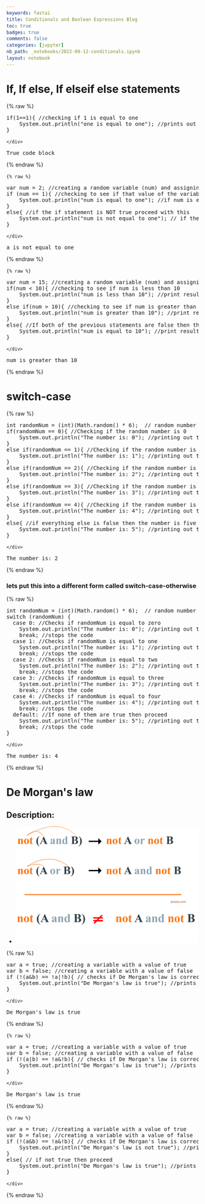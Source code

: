 ```yaml
---
keywords: fastai
title: Conditionals and Boolean Expressions Blog
toc: true 
badges: true
comments: false
categories: [jupyter]
nb_path: _notebooks/2022-09-12-conditionals.ipynb
layout: notebook
---
```


<!--
#################################################
### THIS FILE WAS AUTOGENERATED! DO NOT EDIT! ###
#################################################
# file to edit: _notebooks/2022-09-12-conditionals.ipynb
-->

<div class="container" id="notebook-container">
        
<div class="cell border-box-sizing text_cell rendered"><div class="inner_cell">
<div class="text_cell_render border-box-sizing rendered_html">
<h1 id="If,-If-else,-If-elseif-else-statements">If, If else, If elseif else statements<a class="anchor-link" href="#If,-If-else,-If-elseif-else-statements"> </a></h1>
</div>
</div>
</div>
    {% raw %}
    
<div class="cell border-box-sizing code_cell rendered">
<div class="input">

<div class="inner_cell">
    <div class="input_area">
<div class=" highlight hl-java"><pre><span></span><span class="k">if</span><span class="p">(</span><span class="mi">1</span><span class="o">==</span><span class="mi">1</span><span class="p">){</span> <span class="c1">//checking if 1 is equal to one</span>
    <span class="n">System</span><span class="p">.</span><span class="na">out</span><span class="p">.</span><span class="na">println</span><span class="p">(</span><span class="s">&quot;one is equal to one&quot;</span><span class="p">);</span> <span class="c1">//prints out the message if that is true</span>
<span class="p">}</span>
</pre></div>

    </div>
</div>
</div>

<div class="output_wrapper">
<div class="output">

<div class="output_area">

<div class="output_subarea output_stream output_stdout output_text">
<pre>True code block
</pre>
</div>
</div>

</div>
</div>

</div>
    {% endraw %}

    {% raw %}
    
<div class="cell border-box-sizing code_cell rendered">
<div class="input">

<div class="inner_cell">
    <div class="input_area">
<div class=" highlight hl-java"><pre><span></span><span class="kd">var</span> <span class="n">num</span> <span class="o">=</span> <span class="mi">2</span><span class="p">;</span> <span class="c1">//creating a random variable (num) and assigning a value to it</span>
<span class="k">if</span> <span class="p">(</span><span class="n">num</span> <span class="o">==</span> <span class="mi">1</span><span class="p">){</span> <span class="c1">//checking to see if that value of the variable is equal to one</span>
    <span class="n">System</span><span class="p">.</span><span class="na">out</span><span class="p">.</span><span class="na">println</span><span class="p">(</span><span class="s">&quot;num is equal to one&quot;</span><span class="p">);</span> <span class="c1">//if num is equal to one we want to print it out</span>
<span class="p">}</span>
<span class="k">else</span><span class="p">{</span> <span class="c1">//if the if statement is NOT true proceed with this</span>
    <span class="n">System</span><span class="p">.</span><span class="na">out</span><span class="p">.</span><span class="na">println</span><span class="p">(</span><span class="s">&quot;num is not equal to one&quot;</span><span class="p">);</span> <span class="c1">// if the value does not equal to one we want to also print that out</span>
<span class="p">}</span>
</pre></div>

    </div>
</div>
</div>

<div class="output_wrapper">
<div class="output">

<div class="output_area">

<div class="output_subarea output_stream output_stdout output_text">
<pre>a is not equal to one
</pre>
</div>
</div>

</div>
</div>

</div>
    {% endraw %}

    {% raw %}
    
<div class="cell border-box-sizing code_cell rendered">
<div class="input">

<div class="inner_cell">
    <div class="input_area">
<div class=" highlight hl-java"><pre><span></span><span class="kd">var</span> <span class="n">num</span> <span class="o">=</span> <span class="mi">15</span><span class="p">;</span> <span class="c1">//creating a random variable (num) and assigning a value to it</span>
<span class="k">if</span><span class="p">(</span><span class="n">num</span> <span class="o">&lt;</span> <span class="mi">10</span><span class="p">){</span> <span class="c1">//checking to see if num is less than 10</span>
    <span class="n">System</span><span class="p">.</span><span class="na">out</span><span class="p">.</span><span class="na">println</span><span class="p">(</span><span class="s">&quot;num is less than 10&quot;</span><span class="p">);</span> <span class="c1">//print result </span>
<span class="p">}</span>
<span class="k">else</span> <span class="k">if</span><span class="p">(</span><span class="n">num</span> <span class="o">&gt;</span> <span class="mi">10</span><span class="p">){</span> <span class="c1">//checking to see if num is greater than 10</span>
    <span class="n">System</span><span class="p">.</span><span class="na">out</span><span class="p">.</span><span class="na">println</span><span class="p">(</span><span class="s">&quot;num is greater than 10&quot;</span><span class="p">);</span> <span class="c1">//print result </span>
<span class="p">}</span>
<span class="k">else</span><span class="p">{</span> <span class="c1">//If both of the previous statements are false then the number has to equal to 10</span>
    <span class="n">System</span><span class="p">.</span><span class="na">out</span><span class="p">.</span><span class="na">println</span><span class="p">(</span><span class="s">&quot;num is equal to 10&quot;</span><span class="p">);</span> <span class="c1">//print result </span>
<span class="p">}</span>
</pre></div>

    </div>
</div>
</div>

<div class="output_wrapper">
<div class="output">

<div class="output_area">

<div class="output_subarea output_stream output_stdout output_text">
<pre>num is greater than 10
</pre>
</div>
</div>

</div>
</div>

</div>
    {% endraw %}

<div class="cell border-box-sizing text_cell rendered"><div class="inner_cell">
<div class="text_cell_render border-box-sizing rendered_html">
<h1 id="switch-case">switch-case<a class="anchor-link" href="#switch-case"> </a></h1>
</div>
</div>
</div>
    {% raw %}
    
<div class="cell border-box-sizing code_cell rendered">
<div class="input">

<div class="inner_cell">
    <div class="input_area">
<div class=" highlight hl-java"><pre><span></span><span class="kt">int</span> <span class="n">randomNum</span> <span class="o">=</span> <span class="p">(</span><span class="kt">int</span><span class="p">)(</span><span class="n">Math</span><span class="p">.</span><span class="na">random</span><span class="p">()</span> <span class="o">*</span> <span class="mi">6</span><span class="p">);</span>  <span class="c1">// random number between 0 to 5</span>
<span class="k">if</span><span class="p">(</span><span class="n">randomNum</span> <span class="o">==</span> <span class="mi">0</span><span class="p">){</span> <span class="c1">//Checking if the random number is 0</span>
    <span class="n">System</span><span class="p">.</span><span class="na">out</span><span class="p">.</span><span class="na">println</span><span class="p">(</span><span class="s">&quot;The number is: 0&quot;</span><span class="p">);</span> <span class="c1">//printing out the random number if its 0</span>
<span class="p">}</span>
<span class="k">else</span> <span class="k">if</span><span class="p">(</span><span class="n">randomNum</span> <span class="o">==</span> <span class="mi">1</span><span class="p">){</span> <span class="c1">//Checking if the random number is 1</span>
    <span class="n">System</span><span class="p">.</span><span class="na">out</span><span class="p">.</span><span class="na">println</span><span class="p">(</span><span class="s">&quot;The number is: 1&quot;</span><span class="p">);</span> <span class="c1">//printing out the random number if its 1</span>
<span class="p">}</span>
<span class="k">else</span> <span class="k">if</span><span class="p">(</span><span class="n">randomNum</span> <span class="o">==</span> <span class="mi">2</span><span class="p">){</span> <span class="c1">//Checking if the random number is 2</span>
    <span class="n">System</span><span class="p">.</span><span class="na">out</span><span class="p">.</span><span class="na">println</span><span class="p">(</span><span class="s">&quot;The number is: 2&quot;</span><span class="p">);</span> <span class="c1">//printing out the random number if its 2</span>
<span class="p">}</span>
<span class="k">else</span> <span class="k">if</span><span class="p">(</span><span class="n">randomNum</span> <span class="o">==</span> <span class="mi">3</span><span class="p">){</span> <span class="c1">//Checking if the random number is 3</span>
    <span class="n">System</span><span class="p">.</span><span class="na">out</span><span class="p">.</span><span class="na">println</span><span class="p">(</span><span class="s">&quot;The number is: 3&quot;</span><span class="p">);</span> <span class="c1">//printing out the random number if its 3</span>
<span class="p">}</span>
<span class="k">else</span> <span class="k">if</span><span class="p">(</span><span class="n">randomNum</span> <span class="o">==</span> <span class="mi">4</span><span class="p">){</span> <span class="c1">//Checking if the random number is 4</span>
    <span class="n">System</span><span class="p">.</span><span class="na">out</span><span class="p">.</span><span class="na">println</span><span class="p">(</span><span class="s">&quot;The number is: 4&quot;</span><span class="p">);</span> <span class="c1">//printing out the random number if its 4</span>
<span class="p">}</span>
<span class="k">else</span><span class="p">{</span> <span class="c1">//if everything else is false then the number is five</span>
    <span class="n">System</span><span class="p">.</span><span class="na">out</span><span class="p">.</span><span class="na">println</span><span class="p">(</span><span class="s">&quot;The number is: 5&quot;</span><span class="p">);</span> <span class="c1">//printing out the random number if its 5</span>
<span class="p">}</span>
</pre></div>

    </div>
</div>
</div>

<div class="output_wrapper">
<div class="output">

<div class="output_area">

<div class="output_subarea output_stream output_stdout output_text">
<pre>The number is: 2
</pre>
</div>
</div>

</div>
</div>

</div>
    {% endraw %}

<div class="cell border-box-sizing text_cell rendered"><div class="inner_cell">
<div class="text_cell_render border-box-sizing rendered_html">
<h3 id="lets-put-this-into-a-different-form-called-switch-case-otherwise">lets put this into a different form called switch-case-otherwise<a class="anchor-link" href="#lets-put-this-into-a-different-form-called-switch-case-otherwise"> </a></h3>
</div>
</div>
</div>
    {% raw %}
    
<div class="cell border-box-sizing code_cell rendered">
<div class="input">

<div class="inner_cell">
    <div class="input_area">
<div class=" highlight hl-java"><pre><span></span><span class="kt">int</span> <span class="n">randomNum</span> <span class="o">=</span> <span class="p">(</span><span class="kt">int</span><span class="p">)(</span><span class="n">Math</span><span class="p">.</span><span class="na">random</span><span class="p">()</span> <span class="o">*</span> <span class="mi">6</span><span class="p">);</span>  <span class="c1">// random number between 0 to 5</span>
<span class="k">switch</span> <span class="p">(</span><span class="n">randomNum</span><span class="p">)</span> <span class="p">{</span>
  <span class="k">case</span> <span class="mi">0</span><span class="p">:</span> <span class="c1">//Checks if randomNum is equal to zero</span>
    <span class="n">System</span><span class="p">.</span><span class="na">out</span><span class="p">.</span><span class="na">println</span><span class="p">(</span><span class="s">&quot;The number is: 0&quot;</span><span class="p">);</span> <span class="c1">//printing out the random number if its 0</span>
    <span class="k">break</span><span class="p">;</span> <span class="c1">//stops the code</span>
  <span class="k">case</span> <span class="mi">1</span><span class="p">:</span> <span class="c1">//Checks if randomNum is equal to one</span>
    <span class="n">System</span><span class="p">.</span><span class="na">out</span><span class="p">.</span><span class="na">println</span><span class="p">(</span><span class="s">&quot;The number is: 1&quot;</span><span class="p">);</span> <span class="c1">//printing out the random number if its 1</span>
    <span class="k">break</span><span class="p">;</span> <span class="c1">//stops the code</span>
  <span class="k">case</span> <span class="mi">2</span><span class="p">:</span> <span class="c1">//Checks if randomNum is equal to two</span>
    <span class="n">System</span><span class="p">.</span><span class="na">out</span><span class="p">.</span><span class="na">println</span><span class="p">(</span><span class="s">&quot;The number is: 2&quot;</span><span class="p">);</span> <span class="c1">//printing out the random number if its 2</span>
    <span class="k">break</span><span class="p">;</span> <span class="c1">//stops the code</span>
  <span class="k">case</span> <span class="mi">3</span><span class="p">:</span> <span class="c1">//Checks if randomNum is equal to three</span>
    <span class="n">System</span><span class="p">.</span><span class="na">out</span><span class="p">.</span><span class="na">println</span><span class="p">(</span><span class="s">&quot;The number is: 3&quot;</span><span class="p">);</span> <span class="c1">//printing out the random number if its 3</span>
    <span class="k">break</span><span class="p">;</span> <span class="c1">//stops the code</span>
  <span class="k">case</span> <span class="mi">4</span><span class="p">:</span> <span class="c1">//Checks if randomNum is equal to four</span>
    <span class="n">System</span><span class="p">.</span><span class="na">out</span><span class="p">.</span><span class="na">println</span><span class="p">(</span><span class="s">&quot;The number is: 4&quot;</span><span class="p">);</span> <span class="c1">//printing out the random number if its 3</span>
    <span class="k">break</span><span class="p">;</span> <span class="c1">//stops the code</span>
  <span class="k">default</span><span class="p">:</span> <span class="c1">//If none of them are true then proceed</span>
    <span class="n">System</span><span class="p">.</span><span class="na">out</span><span class="p">.</span><span class="na">println</span><span class="p">(</span><span class="s">&quot;The number is: 5&quot;</span><span class="p">);</span> <span class="c1">//printing out the random number if its 3</span>
    <span class="k">break</span><span class="p">;</span> <span class="c1">//stops the code</span>
<span class="p">}</span>
</pre></div>

    </div>
</div>
</div>

<div class="output_wrapper">
<div class="output">

<div class="output_area">

<div class="output_subarea output_stream output_stdout output_text">
<pre>The number is: 4
</pre>
</div>
</div>

</div>
</div>

</div>
    {% endraw %}

<div class="cell border-box-sizing text_cell rendered"><div class="inner_cell">
<div class="text_cell_render border-box-sizing rendered_html">
<h1 id="De-Morgan's-law">De Morgan's law<a class="anchor-link" href="#De-Morgan's-law"> </a></h1><h2 id="Description:">Description:<a class="anchor-link" href="#Description:"> </a></h2><ul>
<li><img src="images/law.png" alt="image"></li>
</ul>

</div>
</div>
</div>
    {% raw %}
    
<div class="cell border-box-sizing code_cell rendered">
<div class="input">

<div class="inner_cell">
    <div class="input_area">
<div class=" highlight hl-java"><pre><span></span><span class="kd">var</span> <span class="n">a</span> <span class="o">=</span> <span class="kc">true</span><span class="p">;</span> <span class="c1">//creating a variable with a value of true</span>
<span class="kd">var</span> <span class="n">b</span> <span class="o">=</span> <span class="kc">false</span><span class="p">;</span> <span class="c1">//creating a variable with a value of false</span>
<span class="k">if</span> <span class="p">(</span><span class="o">!</span><span class="p">(</span><span class="n">a</span><span class="o">&amp;</span><span class="n">b</span><span class="p">)</span> <span class="o">==</span> <span class="o">!</span><span class="n">a</span><span class="o">|!</span><span class="n">b</span><span class="p">){</span> <span class="c1">// checks if De Morgan&#39;s law is correct</span>
    <span class="n">System</span><span class="p">.</span><span class="na">out</span><span class="p">.</span><span class="na">println</span><span class="p">(</span><span class="s">&quot;De Morgan&#39;s law is true&quot;</span><span class="p">);</span> <span class="c1">//prints out the result</span>
<span class="p">}</span>
</pre></div>

    </div>
</div>
</div>

<div class="output_wrapper">
<div class="output">

<div class="output_area">

<div class="output_subarea output_stream output_stdout output_text">
<pre>De Morgan&#39;s law is true
</pre>
</div>
</div>

</div>
</div>

</div>
    {% endraw %}

    {% raw %}
    
<div class="cell border-box-sizing code_cell rendered">
<div class="input">

<div class="inner_cell">
    <div class="input_area">
<div class=" highlight hl-java"><pre><span></span><span class="kd">var</span> <span class="n">a</span> <span class="o">=</span> <span class="kc">true</span><span class="p">;</span> <span class="c1">//creating a variable with a value of true</span>
<span class="kd">var</span> <span class="n">b</span> <span class="o">=</span> <span class="kc">false</span><span class="p">;</span> <span class="c1">//creating a variable with a value of false</span>
<span class="k">if</span> <span class="p">(</span><span class="o">!</span><span class="p">(</span><span class="n">a</span><span class="o">|</span><span class="n">b</span><span class="p">)</span> <span class="o">==</span> <span class="o">!</span><span class="n">a</span><span class="o">&amp;!</span><span class="n">b</span><span class="p">){</span> <span class="c1">// checks if De Morgan&#39;s law is correct</span>
    <span class="n">System</span><span class="p">.</span><span class="na">out</span><span class="p">.</span><span class="na">println</span><span class="p">(</span><span class="s">&quot;De Morgan&#39;s law is true&quot;</span><span class="p">);</span> <span class="c1">//prints out the result</span>
<span class="p">}</span>
</pre></div>

    </div>
</div>
</div>

<div class="output_wrapper">
<div class="output">

<div class="output_area">

<div class="output_subarea output_stream output_stdout output_text">
<pre>De Morgan&#39;s law is true
</pre>
</div>
</div>

</div>
</div>

</div>
    {% endraw %}

    {% raw %}
    
<div class="cell border-box-sizing code_cell rendered">
<div class="input">

<div class="inner_cell">
    <div class="input_area">
<div class=" highlight hl-java"><pre><span></span><span class="kd">var</span> <span class="n">a</span> <span class="o">=</span> <span class="kc">true</span><span class="p">;</span> <span class="c1">//creating a variable with a value of true</span>
<span class="kd">var</span> <span class="n">b</span> <span class="o">=</span> <span class="kc">false</span><span class="p">;</span> <span class="c1">//creating a variable with a value of false</span>
<span class="k">if</span> <span class="p">(</span><span class="o">!</span><span class="p">(</span><span class="n">a</span><span class="o">&amp;</span><span class="n">b</span><span class="p">)</span> <span class="o">==</span> <span class="o">!</span><span class="n">a</span><span class="o">&amp;!</span><span class="n">b</span><span class="p">){</span> <span class="c1">// checks if De Morgan&#39;s law is correct</span>
    <span class="n">System</span><span class="p">.</span><span class="na">out</span><span class="p">.</span><span class="na">println</span><span class="p">(</span><span class="s">&quot;De Morgan&#39;s law is not true&quot;</span><span class="p">);</span> <span class="c1">//prints out the result</span>
<span class="p">}</span>
<span class="k">else</span><span class="p">{</span> <span class="c1">// if not true then proceed</span>
    <span class="n">System</span><span class="p">.</span><span class="na">out</span><span class="p">.</span><span class="na">println</span><span class="p">(</span><span class="s">&quot;De Morgan&#39;s law is true&quot;</span><span class="p">);</span> <span class="c1">//prints out the result</span>
<span class="p">}</span>
</pre></div>

    </div>
</div>
</div>

</div>
    {% endraw %}

</div>
 

